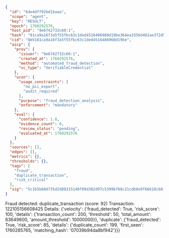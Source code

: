 ```json
{
  "id": "6de4dff92bd1baaa",
  "scope": "agent",
  "key": "RESULT",
  "epoch": 1760292576,
  "host_pid": "9e6742732c60:1",
  "hash": "81ca9a16f3a5f55fbc63c1ded4516486960d19be364ea3356d462ae372d5bab5",
  "cid": "QmV181ca9a16f3a5f55fbc63c1ded4516486960d19be",
  "aicp": {
    "prov": {
      "issuer": "9e6742732c60:1",
      "created_at": 1760292576,
      "method": "automated_fraud_detection",
      "vc_type": "VerifiableCredential"
    },
    "ucon": {
      "usage_constraints": [
        "no_pii_export",
        "audit_required"
      ],
      "purpose": "fraud_detection_analysis",
      "enforcement": "mandatory"
    },
    "eval": {
      "confidence": 1.0,
      "evidence_count": 0,
      "review_status": "pending",
      "evaluated_at": 1760292576
    }
  },
  "sources": [],
  "edges": [],
  "metrics": {},
  "thresholds": {},
  "tags": [
    "fraud",
    "duplicate_transaction",
    "risk_critical"
  ],
  "sig": "5c1b5b68d735d2d08315140f09d302d97c5399b768c21cdb8e9f66618c68fd06"
}
```

Fraud detected: duplicate_transaction (score: 92)
Transaction: 122105156608425
Details: {'velocity': {'fraud_detected': True, 'risk_score': 100, 'details': {'transaction_count': 200, 'threshold': 50, 'total_amount': 63649600, 'amount_threshold': 10000000}}, 'duplicate': {'fraud_detected': True, 'risk_score': 85, 'details': {'duplicate_count': 199, 'first_seen': 1760285765, 'matching_hash': '07039b94da8bf942'}}}